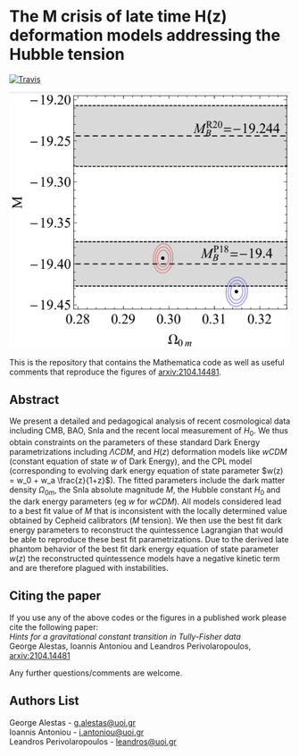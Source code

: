 # The M crisis of late time H(z) deformation models addressing the Hubble tension

[![Travis](https://img.shields.io/badge/language-Mathematica-green.svg)]()

<p align="center">
<img src="preview.png" width="700" title="preview" />
</p>

This is the repository that contains the Mathematica code as well as useful comments that reproduce the figures of [arxiv:2104.14481](https://arxiv.org/abs/2104.14481).

## Abstract
We present a detailed and pedagogical analysis of recent cosmological  data including CMB, BAO,  SnIa and the recent local measurement of $H_0$. We thus obtain constraints on the parameters of these standard Dark Energy parametrizations
including $\Lambda CDM$, and $H(z)$ deformation models like $wCDM$ (constant equation of state $w$ of  Dark Energy), and the CPL model (corresponding to evolving dark energy equation of state parameter $w(z) = w_0 + w_a \frac{z}{1+z}$). The fitted parameters include the dark matter density $\Omega_{0m}$, the SnIa absolute magnitude $M$, the Hubble constant $H_0$  and the dark energy parameters (eg $w$ for $wCDM$). All models considered  lead to a best fit value of $M$ that is inconsistent with the locally determined value obtained by Cepheid calibrators ($M$ tension). We then use the best fit dark energy parameters to reconstruct the quintessence Lagrangian that would be able to reproduce these best fit parametrizations. Due to the derived late phantom behavior of the best fit dark energy equation of state parameter $w(z)$ the reconstructed quintessence models have a negative kinetic term and are therefore plagued with instabilities. 

## Citing the paper 
If you use any of the above codes or the figures in a published work please cite the following paper:
<br>*Hints for a gravitational constant transition in Tully-Fisher data*
<br>George Alestas, Ioannis Antoniou and Leandros Perivolaropoulos, [arxiv:2104.14481](https://arxiv.org/abs/2104.14481)

Any further questions/comments are welcome.


## Authors List
George Alestas - <g.alestas@uoi.gr>
<br>Ioannis Antoniou - <i.antoniou@uoi.gr>
<br>Leandros Perivolaropoulos - <leandros@uoi.gr>

